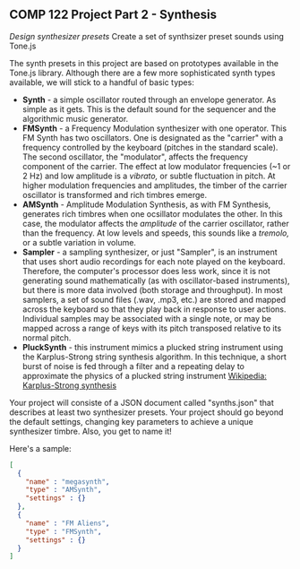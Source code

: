 ## COMP 122 Project Part 2 - Synthesis
*Design synthesizer presets*
Create a set of synthsizer preset sounds using Tone.js

The synth presets in this project are based on prototypes available in the Tone.js library. Although there are a few more sophisticated synth types available, we will stick to a handful of basic types:

* **Synth** - a simple oscillator routed through an envelope generator. As simple as it gets. This is the default sound for the sequencer and the algorithmic music generator.
*  **FMSynth** - a Frequency Modulation synthesizer with one operator. This FM Synth has two oscillators. One is designated as the "carrier" with a frequency controlled by the keyboard (pitches in the standard scale). The second oscillator, the "modulator", affects the frequency component of the carrier. The effect at low modulator frequencies (~1 or 2 Hz) and low amplitude is a *vibrato,* or subtle fluctuation in pitch. At higher modulation frequencies and amplitudes, the timber of the carrier oscillator is transformed and rich timbres emerge.
*  **AMSynth** - Amplitude Modulation Synthesis, as with FM Synthesis, generates rich timbres when one ocsillator modulates the other. In this case, the modulator affects the *amplitude* of the carrier oscillator, rather than the frequency. At low levels and speeds, this sounds like a *tremolo,* or a subtle variation in volume.
*  **Sampler** - a sampling synthesizer, or just "Sampler", is an instrument that uses short audio recordings for each note played on the keyboard. Therefore, the computer's processor does less work, since it is not generating sound mathematically (as with oscillator-based instruments), but there is more data involved (both storage and throughput). In most samplers, a set of sound files (.wav, .mp3, etc.) are stored and mapped across the keyboard so that they play back in response to user actions. Individual samples may be associated with a single note, or may be mapped across a range of keys with its pitch transposed relative to its normal pitch.
*  **PluckSynth** - this instrument mimics a plucked string instrument using the Karplus-Strong string synthesis algorithm. In this technique, a short burst of noise is fed through a filter and a repeating delay to approximate the physics of a plucked string instrument <a href="https://en.wikipedia.org/wiki/Karplus%E2%80%93Strong_string_synthesis" target="_blank">Wikipedia: Karplus-Strong synthesis</a>

Your project will consiste of a JSON document called "synths.json" that describes at least two synthesizer presets. Your project should go beyond the default settings, changing key parameters to achieve a unique synthesizer timbre. Also, you get to name it! 

Here's a sample:
```json
[
  {
    "name" : "megasynth",
    "type" : "AMSynth",
    "settings" : {}
  },
  {
    "name" : "FM Aliens",
    "type" : "FMSynth",
    "settings" : {}
  }
]
```